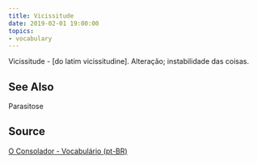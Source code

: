 ```yaml
---
title: Vicissitude
date: 2019-02-01 19:00:00
topics:
- vocabulary
---
```


Vicissitude - [do latim vicissitudine]. Alteração; instabilidade das coisas. 

## See Also
Parasitose

## Source
[O Consolador - Vocabulário (pt-BR)](http://www.oconsolador.com.br/linkfixo/vocabulario/principal.html)
